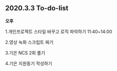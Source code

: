 ## 2020.3.3 To-do-list

**오후**

1.개인프로젝트 스타일 바꾸고 로직 파악하기 11:40~14:00

2.영상 녹화 스크립트 짜기

3.기은 NCS 2회 풀기

4.기은 지원동기 작성하기





